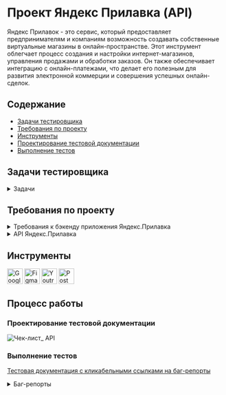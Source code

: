 # <a name="up" />Проект Яндекс Прилавка (API)

Яндекс Прилавок - это сервис, который предоставляет предпринимателям и компаниям возможность создавать собственные виртуальные магазины в онлайн-пространстве. Этот инструмент облегчает процесс создания и настройки интернет-магазинов, управления продажами и обработки заказов. Он также обеспечивает интеграцию с онлайн-платежами, что делает его полезным для развития электронной коммерции и совершения успешных онлайн-сделок.

## Содержание
- [Задачи тестировщика](#задачи-тестировщика)
- [Требования по проекту](#требования-по-проекту)
- [Инструменты](#инструменты)
- [Проектирование тестовой документации](#проектирование-тестовой-документации)
- [Выполнение тестов](#выполнение-тестов)

## Задачи тестировщика

<details>
<summary> Задачи </summary> 

1. Проанализировать требования к новой функциональности бэкенда Яндекс.Прилавка  
2. Изучить документацию к API в Apidoc  
3. Спроектировать тесты в виде чек-листа, чтобы покрыть новую функциональность  
-Работа с наборами: возможность добавлять продукты в набор    
Ручка **POST /api/v1/kits/:id/products**;   
-Работа с курьерами: возможность проверить, есть ли доставка курьерской службой «Привезём быстро» и сколько она стоит  
Ручка **POST /fast-delivery/v3.1.1/calculate-delivery.xml**;   
-Работа с корзиной:  
возможность получить список продуктов, которые добавили в корзину    
Ручка **GET /api/v1/orders/:id**;  
возможность добавлять продукты в корзину  
Ручка **PUT /api/v1/orders/:id**;  
возможность удалять корзину  
Ручка **DELETE /api/v1/orders/:id**.  
4. Протестировать API через Postman и завести баг-репорты в YouTrack
   
***

</details>

## Требования по проекту

<details>
<summary> Требования к бэкенду приложения Яндекс.Прилавка </summary>

### Описание общей логики
#### Авторизация и данные для заказа
Пользователь может зарегистрироваться. Если пользователь не зарегистрировался, то форма заполнения: имя, e-mail, телефон, адрес, комментарий — появляется, когда пользователь уже сформировал корзину и хочет оформить заказ. Пользователь не может сделать заказ, если не ввёл обязательные поля. Если пользователь зарегистрировался, то ему не нужно вновь вводить данные, однако он может их изменить. Пользователь может оформить несколько заказов.
Для заказа нужно ввести:  
- имя;  
- телефон;  
- адрес;  
- e-mail (необязательно);  
- комментарий к заказу (необязательно).

![iScreen Shoter - Safari - 231105164522](https://github.com/SofiiaSleptsova/Yandex_Prilavka/assets/147629405/e6c1539a-3656-4934-bcb1-787f04cb7a25)

#### Главное меню заказа
На выбор даётся 3 карточки:  
- «Под ситуацию» (под кино и сериалы, на пикник, вкусы Парижа);  
- «Приготовь блюдо» (сырники, борщ, карбонара, штрудель);  
- «Создать свой набор» (пользователь сам называет и добавляет туда продукты).  
Переходишь в карточку — видишь варианты наборов.   
Переходишь в набор — видишь перечень возможных продуктов. Каждый продукт относится к определённой категории (например, «Напитки»). В перечне пользователь видит название продукта, его массу, цену. Когда клиент нажимает на продукт, ему даётся возможность выбрать количество продуктов. При этом появляется кнопка «Корзина», которая отображает сумму выбранных товаров и время доставки.
При нажатии на кнопку пользователь может посмотреть свою корзину.

#### Корзина
Отображает наименование продукта, его количество, цену для этого продукта с учётом количества, итог. Если доставка платная, то отображает сумму доставки и итоговую сумму заказа. Пользователь может удалить корзину, добавить новые продукты, убрать выбранные продукты.
Создание корзины:  
- При создании корзины должна быть возможность указать время доставки продуктов  
- При создании корзины проверять, что все службы доставки могут обработать заказ в указанное время  
- Если время доставки не указано - брать, как текущее время с сервера.  
При удалении и просмотре корзины время доставки не учитывается.  

#### Создание своего набора  
Пользователь может создать свой набор и выбрать продукты. Он обязательно даёт имя набору и выбирает продукты.   Пользователь может изменить название набора, удалить набор, удалить выбранные продукты, добавить новые. Если данные при создании или изменении набора введены неверно — выводится сообщение об ошибке.  
![iScreen Shoter - Safari - 231105164751](https://github.com/SofiiaSleptsova/Yandex_Prilavka/assets/147629405/071491a7-497d-4dd1-bbe8-0354f5542835)

#### Работа с курьерами  
Работа с курьерами предполагает два режима работы:  
1. При оформлении заказа: URL
`POST /api/v1/orders`  
Логика выбора курьерской службы при оформлении заказа пользователем: служба должна работать в указанное в заказе время и должна быть самой дешёвой.   
Пользователю отображается время доставки в зависимости от выбранной службы.  
В заказе доставка становится платной, если соблюдается хотя бы одно условие:   
- превышено максимальное количество товаров;  
- превышен максимальный вес;  
- сумма заказа меньше 150 рублей.  
Логика расчёта стоимости доставки заказа для пользователя:  
- Если вес или количество превысили максимальное значение, стоимость доставки для пользователя становится 99 рублей.  
- Если вес или количество в заказе не превышают максимального, берётся
`price`
этих продуктов, и если их сумма меньше 150 рублей, то стоимость доставки для пользователя также становится 99 рублей.  
Стоимость доставки прибавляется в итоговую сумму заказа.  
Если ни одно из обозначенных условий не соблюдается, то цена доставки курьерской службы не включается в итоговую сумму заказа.   

2. Узнать возможность доставки продуктов и цену для отдельной курьерской службы: у каждой курьерской службы свой URL.   
Цена доставки курьерской службой рассчитывается по количеству и весу указанных продуктов.  
Детальные требования к расчёту стоимости доставки курьерскими службами можно посмотреть [тут](https://code.s3.yandex.net/qa/files/delivery_requirements.pdf).

![iScreen Shoter - Safari - 231105165024](https://github.com/SofiiaSleptsova/Yandex_Prilavka/assets/147629405/0350b548-f19f-4c53-9c17-08ad8d9236a4)

#### Работа со складом
Имеется 4 складских отделения.   
У каждого склада своя ручка. 
У каждого свой ограниченный набор продуктов. Когда пользователь сделал заказ, ручка уточняет, какой склад сформирует заказ.  
Логика выбора склада: есть продукты на складе, должен работать во время заказа и самый дешёвый.   
Пользователь может заказать только те продукты и их количество, которые есть в полной мере хотя бы на одном складе (то есть ситуации, где он набрал корзину, а ему пишут «Не привезём» — нет).  

![iScreen Shoter - Safari - 231105165121](https://github.com/SofiiaSleptsova/Yandex_Prilavka/assets/147629405/2cc5b6a3-6afc-4717-abf3-16f23a1fea93)

#### Список URL реализованных в API
Подробнее о самих URL и параметрах смотри в документации к API

#### URL для авторизации
- `POST /api/v1/users - создать пользователя`

#### URL для наборов
- `POST /api/v1/kits - создать набор`
- `GET /api/v1/kits - получить список наборов`
- `DELETE /api/v1/kits - удалить набор`
- `PUT /api/v1/kits - переименовать набор, изменить список продуктов в наборе`
- `GET /api/v1/kits/search - получить список продуктов в наборе`

#### URL для продуктов
- `POST /api/v1/products/kits - получить список наборов по продуктам`
- `POST /api/v1/kits/{id}/products - добавить продукты в набор`
- `PUT /api/v1/products/:id - изменить цену продукта`
- `POST /api/v1/orders - посчитать сумму продуктов`
- `POST /api/v1/warehouse/check - проверить наличие продуктов на складах`

#### URL для складов
- `GET /api/v1/warehouses - получить список складов`
- `POST /api/v1/warehouses/amount - получить информацию о количестве продуктов на складах`
- `/api/wsdl - получить информацию о количестве продуктов на складах`
- `POST /api/v1/orders - получить информацию, какой склад возьмет заказ`

#### URL для курьерских служб
- `GET /api/v1/couriers - получить список курьерских служб`
- `POST /api/v1/couriers/check - узнать информацию доступна ли курьерская служба для доставки заказа`
- `POST /api/v1/orders - узнать информацию, какой курьер возьмет заказ`
- `POST /moscow-delivery/v1/calculate - возможность доставки и её стоимость курьерской «Доставка Москва»`
- `POST /on-a-broomstick/v1/delivery - возможность доставки и её стоимость курьерской службой «На метле уюта»`
- `POST /fast-delivery/v3.1.1/calculate-delivery.xml - возможность доставки и её стоимость` `курьерской службой «Привезём быстро»`
- `POST /train-noises/wsdl - возможность доставки и её стоимость курьерской службой «Чух-чух и уже у вас»`

#### URL для заказов
- `POST /api/v1/orders - посчитать итоговую сумму заказа (вместе с доставкой)`
- `POST /api/v1/orders - посчитать стоимость доставки с учётом различных курьерских служб`
- `GET /api/v1/orders - получить список заказов`

#### URL для корзины
- `GET /api/v1/orders/id - получить список продуктов в корзине`
- `POST /api/v1/orders - создать корзину`
- `PUT /api/v1/orders/:id - добавить продукты в корзину`
- `DELETE/api/v1/orders/:id - удалить корзину`

#### Описание содержимого базы данных

![iScreen Shoter - Safari - 231105165304](https://github.com/SofiiaSleptsova/Yandex_Prilavka/assets/147629405/4f6bae4e-5441-4085-a3b9-159cde3ba1ef)

![iScreen Shoter - Safari - 231105165323](https://github.com/SofiiaSleptsova/Yandex_Prilavka/assets/147629405/b4fc893b-7071-4f9e-8bb2-ab2560b849db)

![iScreen Shoter - Safari - 231105165343](https://github.com/SofiiaSleptsova/Yandex_Prilavka/assets/147629405/82537bfe-da23-4fe0-a9fe-af60e707bd0f)

![iScreen Shoter - Safari - 231105165400](https://github.com/SofiiaSleptsova/Yandex_Prilavka/assets/147629405/3d9abe46-712f-4248-9b2c-e8ed030cba1c)

![iScreen Shoter - Safari - 231105165417](https://github.com/SofiiaSleptsova/Yandex_Prilavka/assets/147629405/a0937e31-10f9-415c-88ac-455f2178aac2)

![iScreen Shoter - Safari - 231105165435](https://github.com/SofiiaSleptsova/Yandex_Prilavka/assets/147629405/8dc37c42-48c9-41fc-9f01-409b93e9ac7d)

![iScreen Shoter - Safari - 231105165450](https://github.com/SofiiaSleptsova/Yandex_Prilavka/assets/147629405/fd201b63-e4b1-46b6-be01-630cbbe360b7)

***

</details>

<details>
<summary> API Яндекс.Прилавка </summary>

### API Яндекс.Прилавок 3.1.1 

### Warehouses
**Warehouses - [SOAP] Проверить количество товаров на складах**
**POST**
`/api/wsdl`  
Параметр:  
| Название | Тип | Описание |
| ------------------- | ------------------- | ------------------- |
| ids       | number[]      | Массив идентификаторов продуктов (после id в таблице product_model).       |

[XML] Проверяем количество товаров
```
<?xml version="1.0" encoding="utf-8"?>
<soap:Envelope xmlns:soap="http://schemas.xmlsoap.org/soap/envelope/" xmlns:xsi="http://www.w3.org/2001/XMLSchema-instance"  xmlns:tns="WebServices.MainWsdl">
    <soap:Body>
        <Request xmlns="WebServices.MainWsdl">
            <ids>1</ids>
            <ids>4</ids>
            <ids>44</ids>
        </Request>
    </soap:Body>
</soap:Envelope>
```

Ответ: На каком складе, что есть и сколько
```
    HTTP/1.1 200 OK
<?xml version="1.0" encoding="utf-8"?>
<soap:Envelope xmlns:soap="http://schemas.xmlsoap.org/soap/envelope/"  xmlns:tns="WebServices.MainWsdl">
    <soap:Body>
        <Response>
            <name>Имеется всё</name>
            <products>
                <name>Sprite классический</name>
                <quantity>9</quantity>
            </products>
            <products>
                <name>Чипсы кукурузные классик Salto Nachos</name>
                <quantity>6</quantity>
            </products>
        </Response>
        <Response>
            <name>Чердак</name>
            <products>
                <name>Сок Jumex апельсин без сахара</name>
                <quantity>3</quantity>
            </products>
            <products>
                <name>Sprite классический</name>
                <quantity>12</quantity>
            </products>
        </Response>
        <Response>
            <name>Большой мир</name>
            <products>
                <name>Сок Jumex апельсин без сахара</name>
                <quantity>1</quantity>
            </products>
        </Response>
        <Response>
            <name>Шведский дом</name>
            <products>
                <name>Сок Jumex апельсин без сахара</name>
                <quantity>3</quantity>
            </products>
            <products>
                <name>Sprite классический</name>
                <quantity>12</quantity>
            </products>
        </Response>
    </soap:Body>
</soap:Envelope>
```

**Warehouses - Получить список складов**
**GET**
`/api/v1/warehouses`  

Ответ: Успешное получение складов
```
HTTP/1.1 200 OK
[
    {
           "name": "Имеется всё",
           "workingHours": {
               "start": 7,
               "end": 23
           }
       },
    {
           "name": "Шведский дом",
           "workingHours": {
               "start": 8,
               "end": 23
           }
       },
    {
           "name": "Чердак",
           "workingHours": {
               "start": 8,
               "end": 21
           }
       },
    {
           "name": "Большой мир",
           "workingHours": {
               "start": 5,
               "end": 20
           }
       }
    ]
```

**Warehouses - Проверить количество товаров на складах**  
Версия этого эндпоинта для SOAP называется - [SOAP] Проверить количество товаров на складах  
**POST**
`/api/v1/warehouses/amount`  

[JSON] Пример заголовков
```
{
    "Content-Type": "application/json"
}
```
[XML] Пример заголовков
```
{
    "Content-Type": "application/xml"
}
```

Параметр:  
| Название | Тип | Описание |
| ------------------- | ------------------- | ------------------- |
| ids       | number[]      | Массив идентификаторов продуктов (после id в таблице product_model).       |
| dataType      | string      | Формат входных данных. Может принимать значения: "json" - тело запроса ожидается в JSON-формате "xml" - тело запроса ожидается в XML-формате По умолчанию: json     |

[JSON] Проверяем количество товаров
```
{
    "ids": [
        1,
        4,
        44
    ]
}
```
[XML] Проверяем количество товаров
```
<root>
    <id>1</id>
    <id>4</id>
    <id>44</id>
</root>
```

Ответ: На каком складе, что есть и сколько
```
HTTP/1.1 200 OK
{
       "Имеется всё": {
           "Sprite классический": 9,
           "Чипсы кукурузные классик Salto Nachos": 6
       },
       "Чердак": {
           "Сок Jumex апельсин без сахара": 3,
           "Sprite классический": 12
       },
       "Большой мир": {
           "Сок Jumex апельсин без сахара": 1
       },
       "Шведский дом": {
           "Сок Jumex апельсин без сахара": 3,
           "Sprite классический": 12
       }
   }
```





























***

</details>

## Инструменты
<p align="left"> 
  <a href="https://docs.google.com/" target="_blank" rel="noreferrer"><img src="https://w7.pngwing.com/pngs/240/1015/png-transparent-g-suite-google-docs-google-angle-rectangle-logo.png" width="36" height="36" alt="Google Sheets" /></a>
  <a href="https://www.figma.com/" target="_blank" rel="noreferrer"><img src="https://raw.githubusercontent.com/danielcranney/readme-generator/main/public/icons/skills/figma-colored.svg" width="36" height="36" alt="Figma" /></a>
  <a href="https://www.jetbrains.com/youtrack/" target="_blank" rel="noreferrer"><img src="https://upload.wikimedia.org/wikipedia/commons/9/95/YouTrack_Icon.png" width="36" height="36" alt="Youtrack" /></a>
 <a href="https://www.postman.com/" target="_blank" rel="noreferrer"><img src="https://seeklogo.com/images/P/postman-logo-0087CA0D15-seeklogo.com.png" title="postman" width="36" height="36" alt="Postman" /></a>
</p> 


## Процесс работы
### Проектирование тестовой документации
![Чек-лист_ API](https://github.com/SofiiaSleptsova/Yandex_Prilavka/assets/147629405/09c1aadc-212d-4f6b-9164-6c0c1ead372f)

### Выполнение тестов

[Тестовая документация с кликабельными ссылками на баг-репорты](https://docs.google.com/spreadsheets/d/1y_dVZCaKWYKP17JVRHCYdO9HxVyHSlECJB6-uux_4oA/edit?usp=sharing)

<details>
<summary> Баг-репорты </summary>

<details>
<summary>ID: 683-86 </summary>

### При добавлении продукта в набор, введение id набора в дробном типе - продукт добавлен, код и статус 200 ОК (ручка POST /api/v1/kits/:id/products) [683-86](https://slepsovasonya.youtrack.cloud/issue/683-86/Pri-dobavlenii-produkta-v-nabor-vvedenie-id-nabora-v-drobnom-tipe-produkt-dobavlen-kod-i-status-200-OK-ruchka-POST-api-v1-kits)
 
**Окружение:**  
Адрес сервера:  
Тестовый стенд "Яндекс.Прилавка"  
Адрес стенда на момент тестирования: https://3d2f8dd4-7d09-4143-bbcd-f54e2d3a8ae2.serverhub.praktikum-services.ru  

**Шаги для воспроизведения:**    
Отправить **POST** на добавление продуктов в набор **/api/v1/kits/:id/products**  
В URL указать id набора в дробном типе  
**Path Variables=8.0**  
В теле указать:  
```
curl --location 'https://3d2f8dd4-7d09-4143-bbcd-f54e2d3a8ae2.serverhub.praktikum-services.ru/api/v1/kits/8.0/products' \
--header 'Content-Type: application/json' \
--data '{
    "productsList": [
        {
            "id": 7,
            "quantity": 3
        }
    ]
}'
```

**Ожидаемый результат:**  
В ответе код и стаутус 404 Not Found, в набор продукт не добавлен  
**Фактический результат:**       
В ответе код и статус 200 ОК, в набор продукт добавлен
```
{
    "id": 8,
    "name": "Мой набор",
    "productsList": [
        {
            "id": 7,
            "name": "Чипсы Lay's картофельные Лобстер рифленые",
            "price": 119,
            "weight": 150,
            "units": "г",
            "quantity": 3
        }
    ],
    "productsCount": 3
}
```

**Приоритет:**   
Критическая 

***
</details>

<details>
<summary>ID: 683-65 </summary>

###  При добавлении продукта в набор, введение id набора в вещественном типе - ошибка на стороне сервера 500 Internal Server Error (ручка POST /api/v1/kits/:id/products) [683-65](https://slepsovasonya.youtrack.cloud/issue/683-65)
 
**Окружение:**  
Адрес сервера:  
Тестовый стенд "Яндекс.Прилавка"  
Адрес стенда на момент тестирования: https://3d2f8dd4-7d09-4143-bbcd-f54e2d3a8ae2.serverhub.praktikum-services.ru  

**Шаги для воспроизведения:**    
Отправить **POST** на добавление продуктов в набор **/api/v1/kits/:id/products**  
В URL указать id набора в дробном типе  
**Path Variables=8.5**  
В теле указать:  
```
curl --location 'https://3d2f8dd4-7d09-4143-bbcd-f54e2d3a8ae2.serverhub.praktikum-services.ru/api/v1/kits/8.5/products' \
--header 'Content-Type: application/json' \
--data '{
    "productsList": [
        {
            "id": 7,
            "quantity": 3
        }
    ]
}'
```

**Ожидаемый результат:**  
В ответе код и стаутус 404 Not Found, в набор продукт не добавлен    
**Фактический результат:**       
В ответе ошибка на стороне сервера 500 Internal Server Error

**Приоритет:**   
Неотложная

***
</details>

<details>
<summary>ID: 683-102 </summary>

###  При добавлении продукта в набор, изменение типа данных productlist на словарь - ошибка на стороне сервера 500 Internal Server Error (ручка POST /api/v1/kits/:id/products) [683-102](https://slepsovasonya.youtrack.cloud/issue/683-102)
 
**Окружение:**  
Адрес сервера:  
Тестовый стенд "Яндекс.Прилавка"  
Адрес стенда на момент тестирования: https://3d2f8dd4-7d09-4143-bbcd-f54e2d3a8ae2.serverhub.praktikum-services.ru  

**Шаги для воспроизведения:**    
Отправить **POST** на добавление продуктов в набор **/api/v1/kits/:id/products**  
В URL указать существующий id набора  
В теле поменять тип данных на словарь "productlist":  
```
curl --location 'https://3d2f8dd4-7d09-4143-bbcd-f54e2d3a8ae2.serverhub.praktikum-services.ru/api/v1/kits/8/products' \
--header 'Content-Type: application/json' \
--data '{
    "productsList": [
        {
            "id": 7,
            "quantity": 3
        }
    ]
}'
```

**Ожидаемый результат:**  
В ответе код и стаутус 404 Not Found, в набор продукт не добавлен  
**Фактический результат:**       
В ответе ошибка на стороне сервера 500 Internal Server Error

**Приоритет:**   
Неотложная

***
</details>

<details>
<summary>ID: 683-103 </summary>

###  При добавлении продукта в набор, если убрать значение и ключ productlist - ошибка на стороне сервера 500 Internal Server Error (ручка POST /api/v1/kits/:id/products) [683-103](https://slepsovasonya.youtrack.cloud/issue/683-103)
 
**Окружение:**  
Адрес сервера:  
Тестовый стенд "Яндекс.Прилавка"  
Адрес стенда на момент тестирования: https://3d2f8dd4-7d09-4143-bbcd-f54e2d3a8ae2.serverhub.praktikum-services.ru  

**Шаги для воспроизведения:**    
Отправить **POST** на добавление продуктов в набор **/api/v1/kits/:id/products**  
В URL указать существующий id набора  
В теле убрать значение и ключ "productlist":    
```
curl --location 'https://3d2f8dd4-7d09-4143-bbcd-f54e2d3a8ae2.serverhub.praktikum-services.ru/api/v1/kits/8/products' \
--header 'Content-Type: application/json' \
--data '{}'
```

**Ожидаемый результат:**  
В ответе код и статус 400 Bad request, в набор продукт не добавлен  
**Фактический результат:**       
В ответе ошибка на стороне сервера 500 Internal Server Error

**Приоритет:**   
Неотложная

***
</details>

<details>
<summary>ID: 683-104 </summary>

###  При добавлении продукта в набор, если productlist пустой - ошибка на стороне сервера 500 Internal Server Error (ручка POST /api/v1/kits/:id/products) [683-104](https://slepsovasonya.youtrack.cloud/issue/683-104)
 
**Окружение:**  
Адрес сервера:  
Тестовый стенд "Яндекс.Прилавка"  
Адрес стенда на момент тестирования: https://3d2f8dd4-7d09-4143-bbcd-f54e2d3a8ae2.serverhub.praktikum-services.ru  

**Шаги для воспроизведения:**    
Отправить **POST** на добавление продуктов в набор **/api/v1/kits/:id/products**  
В URL указать существующий id набора  
В теле оставить пустым "productlist":     
```
curl --location 'https://3d2f8dd4-7d09-4143-bbcd-f54e2d3a8ae2.serverhub.praktikum-services.ru/api/v1/kits/8/products' \
--header 'Content-Type: application/json' \
--data '{
    "productsList": []
}'
```

**Ожидаемый результат:**  
В ответе код и статус 400 Bad request, в набор продукт не добавлен  
**Фактический результат:**       
В ответе ошибка на стороне сервера 500 Internal Server Error

**Приоритет:**   
Неотложная

***
</details>

<details>
<summary>ID: 683-106 </summary>

###  При добавлении продукта в набор, если productlist пустой (null) - ошибка на стороне сервера 500 Internal Server Error (ручка POST /api/v1/kits/:id/products) [683-106](https://slepsovasonya.youtrack.cloud/issue/683-106/Pri-dobavlenii-produkta-v-nabor-esli-productlist-pustoj-null-oshibka-na-storone-servera-500-Internal-Server-Error-ruchka-POST)
 
**Окружение:**  
Адрес сервера:  
Тестовый стенд "Яндекс.Прилавка"  
Адрес стенда на момент тестирования: https://3d2f8dd4-7d09-4143-bbcd-f54e2d3a8ae2.serverhub.praktikum-services.ru  

**Шаги для воспроизведения:**    
Отправить **POST** на добавление продуктов в набор **/api/v1/kits/:id/products**  
В URL указать существующий id набора  
В теле оставить пустым "productlist": null:      
```
curl --location 'https://3d2f8dd4-7d09-4143-bbcd-f54e2d3a8ae2.serverhub.praktikum-services.ru/api/v1/kits/8/products' \
--header 'Content-Type: application/json' \
--data '{
    "productsList": null
}'
```

**Ожидаемый результат:**  
В ответе код и статус 400 Bad request, в набор продукт не добавлен  
**Фактический результат:**       
В ответе ошибка на стороне сервера 500 Internal Server Error

**Приоритет:**   
Неотложная

***
</details>

<details>
<summary>ID: 683-10 </summary>

###  При добавлении в набор продукта, с НЕсуществующим id продукта - продукт добавляется без id, код и статус 200 ОК (ручка POST /api/v1/kits/:id/products) [683-10](https://slepsovasonya.youtrack.cloud/issue/683-10/Pri-dobavlenii-v-nabor-produkta-s-NEsushestvuyushim-id-produkta-produkt-dobavlyaetsya-bez-id-kod-i-status-200-OK-ruchka-POST-api)
 
**Окружение:**  
Адрес сервера:  
Тестовый стенд "Яндекс.Прилавка"  
Адрес стенда на момент тестирования: https://3d2f8dd4-7d09-4143-bbcd-f54e2d3a8ae2.serverhub.praktikum-services.ru  

**Шаги для воспроизведения:**    
Отправить **POST** на добавление продуктов в набор **/api/v1/kits/:id/products**  
В URL указать существующий id набора  
В теле указать id НЕсуществующего продукта:       
```
curl --location 'https://3d2f8dd4-7d09-4143-bbcd-f54e2d3a8ae2.serverhub.praktikum-services.ru/api/v1/kits/8/products' \
--header 'Content-Type: application/json' \
--data '{
    "productsList": [
        {
            "id": 170,
            "quantity": 3
        }
    ]
}'
```

**Ожидаемый результат:**  
В ответе код и статус 400 Bad request, в набор продукт не добавлен  
**Фактический результат:**       
В ответе код и статус 200 ОК, несуществующий продукт добавлен в набор без id, только с количеством  
```
{
    "id": 8,
    "name": "Мой набор",
    "productsList": [
        {
            "quantity": 3
        }
    ],
    "productsCount": 3
}
```

**Приоритет:**   
Неотложная

***
</details>

<details>
<summary>ID: 683-57 </summary>

###  При добавлении в набор продукта, введение id продукта как строки - продукт добавляется без id, код и статус 200 ОК (ручка POST /api/v1/kits/:id/products) [683-57](https://slepsovasonya.youtrack.cloud/issue/683-57/Pri-dobavlenii-v-nabor-produkta-vvedenie-id-produkta-kak-stroki-produkt-dobavlyaetsya-bez-id-kod-i-status-200-OK-ruchka-POST-api)
 
**Окружение:**  
Адрес сервера:  
Тестовый стенд "Яндекс.Прилавка"  
Адрес стенда на момент тестирования: https://3d2f8dd4-7d09-4143-bbcd-f54e2d3a8ae2.serverhub.praktikum-services.ru  

**Шаги для воспроизведения:**    
Отправить **POST** на добавление продуктов в набор **/api/v1/kits/:id/products**  
В URL указать существующий id набора  
В теле указать id продукта как строку:       
```
curl --location 'https://3d2f8dd4-7d09-4143-bbcd-f54e2d3a8ae2.serverhub.praktikum-services.ru/api/v1/kits/8/products' \
--header 'Content-Type: application/json' \
--data '{
    "productsList": [
        {
            "id": "7",
            "quantity": 3
        }
    ]
}'
```

**Ожидаемый результат:**   
В ответе код и статус 400 Bad request, в набор продукт не добавлен  
**Фактический результат:**       
В ответе код и статус 200 ОК, несуществующий продукт добавлен в набор без id, только с количеством  
```
{
    "id": 8,
    "name": "Мой набор",
    "productsList": [
        {
            "quantity": 3
        }
    ],
    "productsCount": 3
}
```

**Приоритет:**   
Критическая

***
</details>

<details>
<summary>ID: 683-87 </summary>

###  При добавлении в набор продукта, введение id продукта в дробном типе - продукт добавлен в набор, код и статус 200 ОК (ручка POST /api/v1/kits/:id/products) [683-87](https://slepsovasonya.youtrack.cloud/issue/683-87)
 
**Окружение:**  
Адрес сервера:  
Тестовый стенд "Яндекс.Прилавка"  
Адрес стенда на момент тестирования: https://3d2f8dd4-7d09-4143-bbcd-f54e2d3a8ae2.serverhub.praktikum-services.ru  

**Шаги для воспроизведения:**    
Отправить **POST** на добавление продуктов в набор **/api/v1/kits/:id/products**  
В URL указать существующий id набора  
В теле указать id продукта в дробном типе:        
```
curl --location 'https://3d2f8dd4-7d09-4143-bbcd-f54e2d3a8ae2.serverhub.praktikum-services.ru/api/v1/kits/8/products' \
--header 'Content-Type: application/json' \
--data '{
    "productsList": [
        {
            "id": 7.0,
            "quantity": 3
        }
    ]
}'
```

**Ожидаемый результат:**  
В ответе код и статус 400 Bad request, в набор продукт не добавлен  
**Фактический результат:**       
В ответе код и статус 200 ОК, несуществующий продукт добавлен в набор без id, только с количеством  
```
{
    "id": 8,
    "name": "Мой набор",
    "productsList": [
        {
            "id": 7,
            "name": "Чипсы Lay's картофельные Лобстер рифленые",
            "price": 119,
            "weight": 150,
            "units": "г",
            "quantity": 3
        }
    ],
    "productsCount": 3
}
```

**Приоритет:**   
Серьезная

***
</details>

<details>
<summary>ID: 683-56 </summary>

###  При добавлении в набор продукта, введение id продукта в вещественном типе - ошибка на стороне сервера 500 Internal Server Error (ручка POST /api/v1/kits/:id/products) [683-56](https://slepsovasonya.youtrack.cloud/issue/683-56/Pri-dobavlenii-v-nabor-produkta-vvedenie-id-produkta-v-veshestvennom-tipe-oshibka-na-storone-servera-500-Internal-Server-Error)
 
**Окружение:**  
Адрес сервера:  
Тестовый стенд "Яндекс.Прилавка"  
Адрес стенда на момент тестирования: https://3d2f8dd4-7d09-4143-bbcd-f54e2d3a8ae2.serverhub.praktikum-services.ru  

**Шаги для воспроизведения:**    
Отправить **POST** на добавление продуктов в набор **/api/v1/kits/:id/products**  
В URL указать существующий id набора  
В теле указать id продукта в вещественном типе:          
```
curl --location 'https://3d2f8dd4-7d09-4143-bbcd-f54e2d3a8ae2.serverhub.praktikum-services.ru/api/v1/kits/8/products' \
--header 'Content-Type: application/json' \
--data '{
    "productsList": [
        {
            "id": 7.5,
            "quantity": 3
        }
    ]
}'
```

**Ожидаемый результат:**  
В ответе код и статус 400 Bad request, в набор продукт не добавлен  
**Фактический результат:**       
В ответе ошибка на стороне сервера 500 Internal Server Error

**Приоритет:**   
Серьезная

***
</details>

<details>
<summary>ID: 683-58 </summary>

###  При добавлении в набор продукта, введение id продукта в отрицательном типе - продукт добавляется без id, код и статус 200 ОК (ручка POST /api/v1/kits/:id/products) [683-58](https://slepsovasonya.youtrack.cloud/issue/683-58/Pri-dobavlenii-v-nabor-produkta-vvedenie-id-produkta-v-otricatelnom-tipe-produkt-dobavlyaetsya-bez-id-kod-i-status-200-OK-ruchka)
 
**Окружение:**  
Адрес сервера:  
Тестовый стенд "Яндекс.Прилавка"  
Адрес стенда на момент тестирования: https://3d2f8dd4-7d09-4143-bbcd-f54e2d3a8ae2.serverhub.praktikum-services.ru  

**Шаги для воспроизведения:**    
Отправить **POST** на добавление продуктов в набор **/api/v1/kits/:id/products**  
В URL указать существующий id набора  
В теле указать id продукта в отрицательном типе:           
```
curl --location 'https://3d2f8dd4-7d09-4143-bbcd-f54e2d3a8ae2.serverhub.praktikum-services.ru/api/v1/kits/8/products' \
--header 'Content-Type: application/json' \
--data '{
    "productsList": [
        {
            "id": -7,
            "quantity": 3
        }
    ]
}'
```

**Ожидаемый результат:**  
В ответе код и статус 400 Bad request, в набор продукт не добавлен  
**Фактический результат:**       
В ответе код и статус 200 ОК, продукт добавлен в набор без id, только с количеством
```
{
    "id": 8,
    "name": "Мой набор",
    "productsList": [
        {
            "quantity": 3
        }
    ],
    "productsCount": 3
}
```

**Приоритет:**   
Критическая

***
</details>

<details>
<summary>ID: 683-12 </summary>

###  При добавлении в набор продукта, введение id продукта в не числовом типе - ошибка на стороне сервера 500 Internal Server Error (ручка POST /api/v1/kits/:id/products) [683-12](https://slepsovasonya.youtrack.cloud/issue/683-12/Pri-dobavlenii-v-nabor-produkta-vvedenie-id-produkta-v-ne-chislovom-tipe-oshibka-na-storone-servera-500-Internal-Server-Error)
 
**Окружение:**  
Адрес сервера:  
Тестовый стенд "Яндекс.Прилавка"  
Адрес стенда на момент тестирования: https://3d2f8dd4-7d09-4143-bbcd-f54e2d3a8ae2.serverhub.praktikum-services.ru  

**Шаги для воспроизведения:**    
Отправить **POST** на добавление продуктов в набор **/api/v1/kits/:id/products**  
В URL указать существующий id набора  
В теле указать id продукта в не числовом типе:            
```
curl --location 'https://3d2f8dd4-7d09-4143-bbcd-f54e2d3a8ae2.serverhub.praktikum-services.ru/api/v1/kits/8/products' \
--header 'Content-Type: application/json' \
--data '{
    "productsList": [
        {
            "id": "%",
            "quantity": 3
        }
    ]
}'
```

**Ожидаемый результат:**  
В ответе код и статус 400 Bad request, в набор продукт не добавлен  
**Фактический результат:**       
В ответе ошибка на стороне сервера 500 Internal Server Error  

**Приоритет:**   
Неотложная

***
</details>

<details>
<summary>ID: 683-55 </summary>

###  При добавлении в набор продукта, отсутствие ключа и значения id продукта - продукт добавляется без id, код и статус 200 ОК (ручка POST /api/v1/kits/:id/products) [683-55](https://slepsovasonya.youtrack.cloud/issue/683-55/Pri-dobavlenii-v-nabor-produkta-otsutstvie-klyucha-i-znacheniya-id-produkta-produkt-dobavlyaetsya-bez-id-kod-i-status-200-OK)
 
**Окружение:**  
Адрес сервера:  
Тестовый стенд "Яндекс.Прилавка"  
Адрес стенда на момент тестирования: https://3d2f8dd4-7d09-4143-bbcd-f54e2d3a8ae2.serverhub.praktikum-services.ru  

**Шаги для воспроизведения:**    
Отправить **POST** на добавление продуктов в набор **/api/v1/kits/:id/products**  
В URL указать существующий id набора  
В теле не указать ключ и значение id продукта:             
```
curl --location 'https://3d2f8dd4-7d09-4143-bbcd-f54e2d3a8ae2.serverhub.praktikum-services.ru/api/v1/kits/8/products' \
--header 'Content-Type: application/json' \
--data '{
    "productsList": [
        {
            "quantity": 3
        }
    ]
}'
```

**Ожидаемый результат:**  
В ответе код и статус 400 Bad request, в набор продукт не добавлен  
**Фактический результат:**       
В ответе код и статус 200 ОК, продукт добавлен в набор без id, только с количеством
```
{
    "id": 8,
    "name": "Мой набор",
    "productsList": [
        {
            "quantity": 3
        }
    ],
    "productsCount": 3
}
```

**Приоритет:**   
Критическая

***
</details>

<details>
<summary>ID: 683-14 </summary>

### При добавлении в набор продукта, пустой id продукта - ошибка на стороне сервера 500 Internal Server Error (ручка POST /api/v1/kits/:id/products) [683-14](https://slepsovasonya.youtrack.cloud/issue/683-14/Pri-dobavlenii-v-nabor-produkta-pustoj-id-produkta-oshibka-na-storone-servera-500-Internal-Server-Error-ruchka-POST-api-v1-kits)
 
**Окружение:**  
Адрес сервера:  
Тестовый стенд "Яндекс.Прилавка"  
Адрес стенда на момент тестирования: https://3d2f8dd4-7d09-4143-bbcd-f54e2d3a8ae2.serverhub.praktikum-services.ru  

**Шаги для воспроизведения:**    
Отправить **POST** на добавление продуктов в набор **/api/v1/kits/:id/products**  
В URL указать существующий id набора  
В теле не указывать id продукта:              
```
curl --location 'https://3d2f8dd4-7d09-4143-bbcd-f54e2d3a8ae2.serverhub.praktikum-services.ru/api/v1/kits/8/products' \
--header 'Content-Type: application/json' \
--data '{
    "productsList": [
        {
            "id": "",
            "quantity": 3
        }
    ]
}'
```

**Ожидаемый результат:**  
В ответе код и статус 400 Bad request, в набор продукт не добавлен  
**Фактический результат:**       
В ответе ошибка на стороне сервера 500 Internal Server Error

**Приоритет:**   
Критическая

***
</details>

<details>
<summary>ID: 683-59 </summary>

### При добавлении в набор продукта, введение id=null продукта - продукт добавляется без id, код и статус 200 ОК (ручка POST /api/v1/kits/:id/products) [683-59](https://slepsovasonya.youtrack.cloud/issue/683-59/Pri-dobavlenii-v-nabor-produkta-vvedenie-idnull-produkta-produkt-dobavlyaetsya-bez-id-kod-i-status-200-OK-ruchka-POST-api-v1)
 
**Окружение:**  
Адрес сервера:  
Тестовый стенд "Яндекс.Прилавка"  
Адрес стенда на момент тестирования: https://3d2f8dd4-7d09-4143-bbcd-f54e2d3a8ae2.serverhub.praktikum-services.ru  

**Шаги для воспроизведения:**    
Отправить **POST** на добавление продуктов в набор **/api/v1/kits/:id/products**  
В URL указать существующий id набора  
В теле указать id продукта null:                
```
curl --location 'https://3d2f8dd4-7d09-4143-bbcd-f54e2d3a8ae2.serverhub.praktikum-services.ru/api/v1/kits/8/products' \
--header 'Content-Type: application/json' \
--data '{
    "productsList": [
        {
            "id": null,
            "quantity": 3
        }
    ]
}'
```

**Ожидаемый результат:**  
В ответе код и статус 400 Bad request, в набор продукт не добавлен  
**Фактический результат:**       
В ответе код и статус 200 ОК, продукт добавлен в набор без id, только с количеством
```
{
    "id": 8,
    "name": "Мой набор",
    "productsList": [
        {
            "quantity": 3
        }
    ],
    "productsCount": 3
}
```

**Приоритет:**   
Критическая

***
</details>


<details>
<summary>ID: 683-15 </summary>

### При добавлении в набор продукта, введение quantity=0 продукта - продукт добавляется в кол-ве 0 штук, код и статус 200 ОК (ручка POST /api/v1/kits/:id/products) [683-15](https://slepsovasonya.youtrack.cloud/issue/683-15/Pri-dobavlenii-v-nabor-produkta-vvedenie-quantity0-produkta-produkt-dobavlyaetsya-v-kol-ve-0-shtuk-kod-i-status-200-OK-ruchka)
 
**Окружение:**  
Адрес сервера:  
Тестовый стенд "Яндекс.Прилавка"  
Адрес стенда на момент тестирования: https://3d2f8dd4-7d09-4143-bbcd-f54e2d3a8ae2.serverhub.praktikum-services.ru  

**Шаги для воспроизведения:**    
Отправить **POST** на добавление продуктов в набор **/api/v1/kits/:id/products**  
В URL указать существующий id набора  
В теле указать quantity=0:               
```
curl --location 'https://3d2f8dd4-7d09-4143-bbcd-f54e2d3a8ae2.serverhub.praktikum-services.ru/api/v1/kits/8/products' \
--header 'Content-Type: application/json' \
--data '{
    "productsList": [
        {
            "id": 7,
            "quantity": 0
        }
    ]
}'
```

**Ожидаемый результат:**  
В ответе код и статус 400 Bad request, в набор продукт не добавлен  
**Фактический результат:**       
В ответе код 200 ОК, продукт добавлен в набор в количестве 0 штук  
```
{
    "id": 8,
    "name": "Мой набор",
    "productsList": [
        {
            "id": 7,
            "name": "Чипсы Lay's картофельные Лобстер рифленые",
            "price": 119,
            "weight": 150,
            "units": "г",
            "quantity": 0
        }
    ],
    "productsCount": 0
}
```

**Приоритет:**   
Критическая

***
</details>

<details>
<summary>ID: 683-60 </summary>

### При добавлении в набор продукта, введение quantity в в иде строки - продукт добавляется в строчном значении, код и статус 200 ОК (ручка POST /api/v1/kits/:id/products) [683-60](https://slepsovasonya.youtrack.cloud/issue/683-60/Pri-dobavlenii-v-nabor-produkta-vvedenie-quantity-v-v-ide-stroki-produkt-dobavlyaetsya-v-strochnom-znachenii-kod-i-status-200-OK)
 
**Окружение:**  
Адрес сервера:  
Тестовый стенд "Яндекс.Прилавка"  
Адрес стенда на момент тестирования: https://3d2f8dd4-7d09-4143-bbcd-f54e2d3a8ae2.serverhub.praktikum-services.ru  

**Шаги для воспроизведения:**    
Отправить **POST** на добавление продуктов в набор **/api/v1/kits/:id/products**  
В URL указать существующий id набора  
В теле указать quantity в виде строки:                 
```
curl --location 'https://3d2f8dd4-7d09-4143-bbcd-f54e2d3a8ae2.serverhub.praktikum-services.ru/api/v1/kits/8/products' \
--header 'Content-Type: application/json' \
--data '{
    "productsList": [
        {
            "id": 7,
            "quantity": "3"
        }
    ]
}'
```

**Ожидаемый результат:**  
В ответе код и статус 400 Bad request, в набор продукт не добавлен  
**Фактический результат:**       
В ответе код 200 ОК, продукт в набор добавляется в строчном значении
```
{
    "id": 8,
    "name": "Мой набор",
    "productsList": [
        {
            "id": 7,
            "name": "Чипсы Lay's картофельные Лобстер рифленые",
            "price": 119,
            "weight": 150,
            "units": "г",
            "quantity": "3"
        }
    ],
    "productsCount": "03"
}
```

**Приоритет:**   
Критическая

***
</details>

<details>
<summary>ID: 683-61 </summary>

### При добавлении продукта в набор, введение quantity в дробном типе - продукт добавлен, код и статус 200 ОК (ручка POST /api/v1/kits/:id/products) [683-61](https://slepsovasonya.youtrack.cloud/issue/683-61/Pri-dobavlenii-produkta-v-nabor-vvedenie-quantity-v-drobnom-tipe-produkt-dobavlen-kod-i-status-200-OK-ruchka-POST-api-v1-kits-id)
 
**Окружение:**  
Адрес сервера:  
Тестовый стенд "Яндекс.Прилавка"  
Адрес стенда на момент тестирования: https://3d2f8dd4-7d09-4143-bbcd-f54e2d3a8ae2.serverhub.praktikum-services.ru  

**Шаги для воспроизведения:**    
Отправить **POST** на добавление продуктов в набор **/api/v1/kits/:id/products**  
В URL указать существующий id набора  
В теле указать quantity в дробном типе:                 
```
curl --location 'https://3d2f8dd4-7d09-4143-bbcd-f54e2d3a8ae2.serverhub.praktikum-services.ru/api/v1/kits/8/products' \
--header 'Content-Type: application/json' \
--data '{
    "productsList": [
        {
            "id": 7,
            "quantity": 3.0
        }
    ]
}'
```

**Ожидаемый результат:**  
В ответе код и статус 400 Bad request, в набор продукт не добавлен  
**Фактический результат:**       
В ответе код и статус 200 ОК, в набор продукт добавлен  
```
{
    "id": 8,
    "name": "Мой набор",
    "productsList": [
        {
            "id": 7,
            "name": "Чипсы Lay's картофельные Лобстер рифленые",
            "price": 119,
            "weight": 150,
            "units": "г",
            "quantity": 3
        }
    ],
    "productsCount": 3
}
```

**Приоритет:**   
Серьезная

***
</details>

<details>
<summary>ID: 683-88 </summary>

### При добавлении продукта в набор, введение quantity в вещественном типе - ошибка на стороне сервера 500 Internal Server Error (ручка POST /api/v1/kits/:id/products) [683-88](https://slepsovasonya.youtrack.cloud/issue/683-88/Pri-dobavlenii-produkta-v-nabor-vvedenie-quantity-v-veshestvennom-tipe-oshibka-na-storone-servera-500-Internal-Server-Error)
 
**Окружение:**  
Адрес сервера:  
Тестовый стенд "Яндекс.Прилавка"  
Адрес стенда на момент тестирования: https://3d2f8dd4-7d09-4143-bbcd-f54e2d3a8ae2.serverhub.praktikum-services.ru  

**Шаги для воспроизведения:**    
Отправить **POST** на добавление продуктов в набор **/api/v1/kits/:id/products**  
В URL указать существующий id набора  
В теле указать quantity в дробном типе:                   
```
curl --location 'https://3d2f8dd4-7d09-4143-bbcd-f54e2d3a8ae2.serverhub.praktikum-services.ru/api/v1/kits/8/products' \
--header 'Content-Type: application/json' \
--data '{
    "productsList": [
        {
            "id": 7,
            "quantity": 3.5
        }
    ]
}'
```

**Ожидаемый результат:**  
В ответе код и статус 400 Bad request, в набор продукт не добавлен  
**Фактический результат:**       
ФР: В ответе ошибка на стороне сервера 500 Internal Server Error  

**Приоритет:**   
Неотложная  

***
</details>

<details>
<summary>ID: 683-62 </summary>

### При добавлении продукта в набор, quantity в отрицательном типе - кол-во продуктов стремится к отрицательным значениям, код и статус 200 ОК (ручка POST /api/v1/kits/:id/products) [683-62](https://slepsovasonya.youtrack.cloud/issue/683-62/Pri-dobavlenii-produkta-v-nabor-quantity-v-otricatelnom-tipe-kol-vo-produktov-stremitsya-k-otricatelnym-znacheniyam-kod-i-status)
 
**Окружение:**  
Адрес сервера:  
Тестовый стенд "Яндекс.Прилавка"  
Адрес стенда на момент тестирования: https://3d2f8dd4-7d09-4143-bbcd-f54e2d3a8ae2.serverhub.praktikum-services.ru  

**Шаги для воспроизведения:**    
Отправить **POST** на добавление продуктов в набор **/api/v1/kits/:id/products**  
В URL указать существующий id набора  
В теле указать id в отрицательном типе:                   
```
curl --location 'https://3d2f8dd4-7d09-4143-bbcd-f54e2d3a8ae2.serverhub.praktikum-services.ru/api/v1/kits/8/products' \
--header 'Content-Type: application/json' \
--data '{
    "productsList": [
        {
            "id": 7,
            "quantity": -3
        }
    ]
}'
```

**Ожидаемый результат:**  
В ответе код и статус 400 Bad request, в набор продукт не добавлен  
**Фактический результат:**       
В ответе код и статус 200 ОК, количество продуктов уменьшается на значение quantity
```
{
    "id": 8,
    "name": "Мой набор",
    "productsList": [
        {
            "id": 7,
            "name": "Чипсы Lay's картофельные Лобстер рифленые",
            "price": 119,
            "weight": 150,
            "units": "г",
            "quantity": -3
        }
    ],
    "productsCount": -3
}
```

**Приоритет:**   
Неотложная  

***
</details>

<details>
<summary>ID: 683-16 </summary>

### При добавлении в набор продукта, введение quantity в не числовом типе - ошибка на стороне сервера 500 Internal Server Error (ручка POST /api/v1/kits/:id/products) [683-16](https://slepsovasonya.youtrack.cloud/issue/683-16/Pri-dobavlenii-v-nabor-produkta-vvedenie-quantity-v-ne-chislovom-tipe-oshibka-na-storone-servera-500-Internal-Server-Error)
 
**Окружение:**  
Адрес сервера:  
Тестовый стенд "Яндекс.Прилавка"  
Адрес стенда на момент тестирования: https://3d2f8dd4-7d09-4143-bbcd-f54e2d3a8ae2.serverhub.praktikum-services.ru  

**Шаги для воспроизведения:**    
Отправить **POST** на добавление продуктов в набор **/api/v1/kits/:id/products**  
В URL указать существующий id набора  
В теле указать quantity продукта в не числовом типе:                    
```
curl --location 'https://3d2f8dd4-7d09-4143-bbcd-f54e2d3a8ae2.serverhub.praktikum-services.ru/api/v1/kits/8/products' \
--header 'Content-Type: application/json' \
--data '{
    "productsList": [
        {
            "id": 7,
            "quantity": "%"
        }
    ]
}'
```

**Ожидаемый результат:**  
В ответе код и статус 400 Bad request, в набор продукт не добавлен  
**Фактический результат:**       
В ответе ошибка на стороне сервера 500 Internal Server Error  

**Приоритет:**   
Неотложная  

***
</details>

<details>
<summary>ID: 683-63 </summary>

### При добавлении продукта в набор, отсутствие значение и ключа quantity - ошибка на стороне сервера 500 Internal Server Error (ручка POST /api/v1/kits/:id/products) [683-63](https://slepsovasonya.youtrack.cloud/issue/683-63/Pri-dobavlenii-produkta-v-nabor-otsutstvie-znachenie-i-klyucha-quantity-oshibka-na-storone-servera-500-Internal-Server-Error)
 
**Окружение:**  
Адрес сервера:  
Тестовый стенд "Яндекс.Прилавка"  
Адрес стенда на момент тестирования: https://3d2f8dd4-7d09-4143-bbcd-f54e2d3a8ae2.serverhub.praktikum-services.ru  

**Шаги для воспроизведения:**    
Отправить **POST** на добавление продуктов в набор **/api/v1/kits/:id/products**  
В URL указать существующий id набора  
В теле убрать значение и ключ qunatity:                     
```
curl --location 'https://3d2f8dd4-7d09-4143-bbcd-f54e2d3a8ae2.serverhub.praktikum-services.ru/api/v1/kits/8/products' \
--header 'Content-Type: application/json' \
--data '{
    "productsList": [
        {
            "id": 7
        }
    ]
}'
```

**Ожидаемый результат:**  
В ответе код и статус 400 Bad request, в набор продукт не добавлен  
**Фактический результат:**       
В ответе ошибка на стороне сервера 500 Internal Server Error  

**Приоритет:**   
Неотложная  

***
</details>

<details>
<summary>ID: 683-18 </summary>

### При добавлении в набор продукта, с пустым quantity - продукт добавляется с quantity= "", код и статус 200 ОК (ручка POST /api/v1/kits/:id/products) [683-18](https://slepsovasonya.youtrack.cloud/issue/683-18/Pri-dobavlenii-v-nabor-produkta-s-pustym-quantity-produkt-dobavlyaetsya-s-quantity-kod-i-status-200-OK-ruchka-POST-api-v1-kits)
 
**Окружение:**  
Адрес сервера:  
Тестовый стенд "Яндекс.Прилавка"  
Адрес стенда на момент тестирования: https://3d2f8dd4-7d09-4143-bbcd-f54e2d3a8ae2.serverhub.praktikum-services.ru  

**Шаги для воспроизведения:**    
Отправить **POST** на добавление продуктов в набор **/api/v1/kits/:id/products**  
В URL указать существующий id набора  
В теле указать не указывать quantity:                     
```
curl --location 'https://3d2f8dd4-7d09-4143-bbcd-f54e2d3a8ae2.serverhub.praktikum-services.ru/api/v1/kits/8/products' \
--header 'Content-Type: application/json' \
--data '{
    "productsList": [
        {
            "id": 7,
            "quantity": ""
        }
    ]
}'
```

**Ожидаемый результат:**  
В ответе код и статус 400 Bad request, в набор продукт не добавлен  
**Фактический результат:**       
В ответе код 200 ОК, quantity указан как ""
```
{
    "id": 8,
    "name": "Мой набор",
    "productsList": [
        {
            "id": 7,
            "name": "Чипсы Lay's картофельные Лобстер рифленые",
            "price": 119,
            "weight": 150,
            "units": "г",
            "quantity": ""
        }
    ],
    "productsCount": "0"
}

```

**Приоритет:**   
Неотложная  

***
</details>

<details>
<summary>ID: 683-64 </summary>

### При добавлении продукта в набор, отсутствие quantity=null - ошибка на стороне сервера 500 Internal Server Error (ручка POST /api/v1/kits/:id/products) [683-64](https://slepsovasonya.youtrack.cloud/issue/683-64)
 
**Окружение:**  
Адрес сервера:  
Тестовый стенд "Яндекс.Прилавка"  
Адрес стенда на момент тестирования: https://3d2f8dd4-7d09-4143-bbcd-f54e2d3a8ae2.serverhub.praktikum-services.ru  

**Шаги для воспроизведения:**    
Отправить **POST** на добавление продуктов в набор **/api/v1/kits/:id/products**  
В URL указать существующий id набора  
В теле указать quantity=null:                      
```
curl --location 'https://3d2f8dd4-7d09-4143-bbcd-f54e2d3a8ae2.serverhub.praktikum-services.ru/api/v1/kits/8/products' \
--header 'Content-Type: application/json' \
--data '{
    "productsList": [
        {
            "id": 7,
            "quantity": null
        }
    ]
}'
```

**Ожидаемый результат:**  
В ответе код и статус 400 Bad request, в набор продукт не добавлен  
**Фактический результат:**       
В ответе ошибка на стороне сервера 500 Internal Server Error

**Приоритет:**   
Неотложная  

***
</details>

<details>
<summary>ID: 683-22 </summary>

### При запросе информации о доставке, с количеством продукта 0 - доставка рассчитывается, код и статус 200 ОК (ручка POST /fast-delivery/v3.1.1/calculate-delivery.xml) [683-22](https://slepsovasonya.youtrack.cloud/issue/683-22/Pri-zaprose-informacii-o-dostavke-s-kolichestvom-produkta-0-dostavka-rasschityvaetsya-kod-i-status-200-OK-ruchka-POST-fast)
 
**Окружение:**  
Адрес сервера:  
Тестовый стенд "Яндекс.Прилавка"  
Адрес стенда на момент тестирования: https://3d2f8dd4-7d09-4143-bbcd-f54e2d3a8ae2.serverhub.praktikum-services.ru  

**Шаги для воспроизведения:**    
Отправить **POST** на проверку, наличия доставки курьерской службой «Привезём быстро» и получения информации о стоимости **/fast-delivery/v3.1.1/calculate-delivery.xml** 
В теле указать productsCount=0:                      
```
curl --location 'https://3d2f8dd4-7d09-4143-bbcd-f54e2d3a8ae2.serverhub.praktikum-services.ru/fast-delivery/v3.1.1/calculate-delivery.xml' \
--header 'Content-Type: application/xml' \
--data '<InputModel>
    <productsCount>0</productsCount>
    <productsWeight>1</productsWeight>
    <deliveryTime>19</deliveryTime>
</InputModel>'
```

**Ожидаемый результат:**  
В ответе код и статус 400 Bad request, информация не получена  
**Фактический результат:**       
В ответе код и стаус 200 ОК, доставка рассчитана  
```
<response name="Привезём быстро" isItPossibleToDeliver="true" hostDeliveryCost="23" clientDeliveryCost="0">
    <toBeDeliveredTime>
        <min>25</min>
        <max>30</max>
    </toBeDeliveredTime>
</response>
```

**Приоритет:**   
Критическая 

***
</details>

<details>
<summary>ID: 683-66 </summary>

### При запросе информации о доставке, с количеством продукта в дробном типе - доставка рассчитывается, код и статус 200 ОК (ручка POST /fast-delivery/v3.1.1/calculate-delivery.xml) [683-66](https://slepsovasonya.youtrack.cloud/issue/683-66)
 
**Окружение:**  
Адрес сервера:  
Тестовый стенд "Яндекс.Прилавка"  
Адрес стенда на момент тестирования: https://3d2f8dd4-7d09-4143-bbcd-f54e2d3a8ae2.serverhub.praktikum-services.ru  

**Шаги для воспроизведения:**    
Отправить **POST** на проверку, наличия доставки курьерской службой «Привезём быстро» и получения информации о стоимости **/fast-delivery/v3.1.1/calculate-delivery.xml**
В теле указать productsCount=3.5:                   
```
curl --location 'https://3d2f8dd4-7d09-4143-bbcd-f54e2d3a8ae2.serverhub.praktikum-services.ru/fast-delivery/v3.1.1/calculate-delivery.xml' \
--header 'Content-Type: application/xml' \
--data '<InputModel>
    <productsCount>3.5</productsCount>
    <productsWeight>1</productsWeight>
    <deliveryTime>19</deliveryTime>
</InputModel>'
```

**Ожидаемый результат:**  
В ответе код и статус 400 Bad request, информация не получена  
**Фактический результат:**       
В ответе код и стаус 200 ОК, доставка рассчитана  
```
<response name="Привезём быстро" isItPossibleToDeliver="true" hostDeliveryCost="23" clientDeliveryCost="0">
    <toBeDeliveredTime>
        <min>25</min>
        <max>30</max>
    </toBeDeliveredTime>
</response>
```

**Приоритет:**   
Критическая 

***
</details>

<details>
<summary>ID: 683-67 </summary>

### При запросе информации о доставке, с количеством продукта в отрицательном типе - доставка рассчитывается, код и статус 200 ОК (ручка POST /fast-delivery/v3.1.1/calculate-delivery.xml) [683-67](https://slepsovasonya.youtrack.cloud/issue/683-67)
 
**Окружение:**  
Адрес сервера:  
Тестовый стенд "Яндекс.Прилавка"  
Адрес стенда на момент тестирования: https://3d2f8dd4-7d09-4143-bbcd-f54e2d3a8ae2.serverhub.praktikum-services.ru  

**Шаги для воспроизведения:**    
Отправить **POST** на проверку, наличия доставки курьерской службой «Привезём быстро» и получения информации о стоимости **/fast-delivery/v3.1.1/calculate-delivery.xml**
В теле указать productsCount=3:                   
```
curl --location 'https://3d2f8dd4-7d09-4143-bbcd-f54e2d3a8ae2.serverhub.praktikum-services.ru/fast-delivery/v3.1.1/calculate-delivery.xml' \
--header 'Content-Type: application/xml' \
--data '<InputModel>
    <productsCount>-3</productsCount>
    <productsWeight>1</productsWeight>
    <deliveryTime>19</deliveryTime>
</InputModel>'
```

**Ожидаемый результат:**  
В ответе код и статус 400 Bad request, информация не получена  
**Фактический результат:**       
В ответе код и стаус 200 ОК, доставка рассчитана  
```
<response name="Привезём быстро" isItPossibleToDeliver="true" hostDeliveryCost="23" clientDeliveryCost="0">
    <toBeDeliveredTime>
        <min>25</min>
        <max>30</max>
    </toBeDeliveredTime>
</response>
```

**Приоритет:**   
Критическая 

***
</details>

<details>
<summary>ID: 683-23 </summary>

### При запросе информации о доставке, с не числовыми типом в количестве продуктов - доставка рассчитывается, код и статус 200 ОК (ручка POST /fast-delivery/v3.1.1/calculate-delivery.xml) [683-23](https://slepsovasonya.youtrack.cloud/issue/683-23/Pri-zaprose-informacii-o-dostavke-s-ne-chislovymi-tipom-v-kolichestve-produktov-dostavka-rasschityvaetsya-kod-i-status-200-OK)
 
**Окружение:**  
Адрес сервера:  
Тестовый стенд "Яндекс.Прилавка"  
Адрес стенда на момент тестирования: https://3d2f8dd4-7d09-4143-bbcd-f54e2d3a8ae2.serverhub.praktikum-services.ru  

**Шаги для воспроизведения:**    
Отправить **POST** на проверку, наличия доставки курьерской службой «Привезём быстро» и получения информации о стоимости **/fast-delivery/v3.1.1/calculate-delivery.xml**
В теле указать:                    
```
curl --location 'https://3d2f8dd4-7d09-4143-bbcd-f54e2d3a8ae2.serverhub.praktikum-services.ru/fast-delivery/v3.1.1/calculate-delivery.xml' \
--header 'Content-Type: application/xml' \
--data '<InputModel>
    <productsCount>%</productsCount>
    <productsWeight>1</productsWeight>
    <deliveryTime>19</deliveryTime>
</InputModel>'
```

**Ожидаемый результат:**  
В ответе код и статус 400 Bad request, информация не получена  
**Фактический результат:**       
В ответе код и стаус 200 ОК, доставка рассчитана  
```
<response name="Привезём быстро" isItPossibleToDeliver="true" hostDeliveryCost="23" clientDeliveryCost="0">
    <toBeDeliveredTime>
        <min>25</min>
        <max>30</max>
    </toBeDeliveredTime>
</response>
```

**Приоритет:**   
Критическая 

***
</details>

<details>
<summary>ID: 683-68 </summary>

### При запросе информации о доставке, если убрать <productsCount> - ошибка на стороне сервера 500 Internal Server Error (ручка POST /fast-delivery/v3.1.1/calculate-delivery.xml) [683-68](https://slepsovasonya.youtrack.cloud/issue/683-68)
 
**Окружение:**  
Адрес сервера:  
Тестовый стенд "Яндекс.Прилавка"  
Адрес стенда на момент тестирования: https://3d2f8dd4-7d09-4143-bbcd-f54e2d3a8ae2.serverhub.praktikum-services.ru  

**Шаги для воспроизведения:**    
Отправить **POST** на проверку, наличия доставки курьерской службой «Привезём быстро» и получения информации о стоимости **/fast-delivery/v3.1.1/calculate-delivery.xml**
В теле убрать ключ и значение productsCount:                     
```
curl --location 'https://3d2f8dd4-7d09-4143-bbcd-f54e2d3a8ae2.serverhub.praktikum-services.ru/fast-delivery/v3.1.1/calculate-delivery.xml' \
--header 'Content-Type: application/xml' \
--data '<InputModel>
    <productsWeight>1</productsWeight>
    <deliveryTime>19</deliveryTime>
</InputModel>'
```

**Ожидаемый результат:**  
В ответе код и статус 400 Bad request, информация не получена  
**Фактический результат:**       
В ответе ошибка на стороне сервера 500 Internal Server Error  

**Приоритет:**   
Неотложная

***
</details>

<details>
<summary>ID: 683-25 </summary>

### При запросе информации о доставке, с пустым в количеством продуктов - доставка рассчитывается, код и статус 200 ОК (ручка POST /fast-delivery/v3.1.1/calculate-delivery.xml) [683-25](https://slepsovasonya.youtrack.cloud/issue/683-25/Pri-zaprose-informacii-o-dostavke-s-pustym-v-kolichestvom-produktov-dostavka-rasschityvaetsya-kod-i-status-200-OK-ruchka-POST)
 
**Окружение:**  
Адрес сервера:  
Тестовый стенд "Яндекс.Прилавка"  
Адрес стенда на момент тестирования: https://3d2f8dd4-7d09-4143-bbcd-f54e2d3a8ae2.serverhub.praktikum-services.ru  

**Шаги для воспроизведения:**    
Отправить **POST** на проверку, наличия доставки курьерской службой «Привезём быстро» и получения информации о стоимости **/fast-delivery/v3.1.1/calculate-delivery.xml**
В теле оставить пустым productsCount:                      
```
curl --location 'https://3d2f8dd4-7d09-4143-bbcd-f54e2d3a8ae2.serverhub.praktikum-services.ru/fast-delivery/v3.1.1/calculate-delivery.xml' \
--header 'Content-Type: application/xml' \
--data '<InputModel>
    <productsCount/>
    <productsWeight>1</productsWeight>
    <deliveryTime>19</deliveryTime>
</InputModel>
```

**Ожидаемый результат:**  
В ответе код и статус 400 Bad request, информация не получена  
**Фактический результат:**       
В ответе код и статус 200 ОК, доставка рассчитана
```
<response name="Привезём быстро" isItPossibleToDeliver="true" hostDeliveryCost="23" clientDeliveryCost="0">
    <toBeDeliveredTime>
        <min>25</min>
        <max>30</max>
    </toBeDeliveredTime>
</response>
```

**Приоритет:**   
Критическая

***
</details>

</details>
